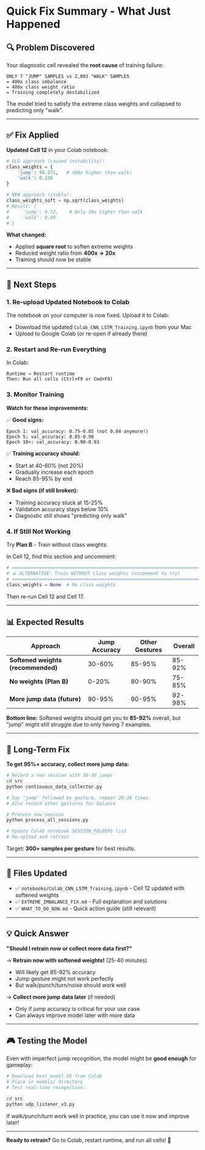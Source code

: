 # Quick Fix Summary - What Just Happened

## 🔍 Problem Discovered

Your diagnostic cell revealed the **root cause** of training failure:

```
ONLY 7 "JUMP" SAMPLES vs 2,803 "WALK" SAMPLES
= 400x class imbalance
= 400x class weight ratio
= Training completely destabilized
```

The model tried to satisfy the extreme class weights and collapsed to predicting only "walk".

---

## ✅ Fix Applied

**Updated Cell 12** in your Colab notebook:

```python
# OLD approach (caused instability):
class_weights = {
    'jump': 94.571,   # 400x higher than walk!
    'walk': 0.236
}

# NEW approach (stable):
class_weights_soft = np.sqrt(class_weights)
# Result: {
#     'jump': 9.72,    # Only 20x higher than walk
#     'walk': 0.49
# }
```

**What changed:**
- Applied **square root** to soften extreme weights
- Reduced weight ratio from **400x → 20x**
- Training should now be stable

---

## 🚀 Next Steps

### 1. Re-upload Updated Notebook to Colab

The notebook on your computer is now fixed. Upload it to Colab:
- Download the updated `Colab_CNN_LSTM_Training.ipynb` from your Mac
- Upload to Google Colab (or re-open if already there)

### 2. Restart and Re-run Everything

In Colab:
```
Runtime → Restart runtime
Then: Run all cells (Ctrl+F9 or Cmd+F9)
```

### 3. Monitor Training

**Watch for these improvements:**

✅ **Good signs:**
```
Epoch 1: val_accuracy: 0.75-0.85 (not 0.04 anymore!)
Epoch 5: val_accuracy: 0.85-0.90
Epoch 10+: val_accuracy: 0.90-0.93
```

✅ **Training accuracy should:**
- Start at 40-60% (not 20%)
- Gradually increase each epoch
- Reach 85-95% by end

❌ **Bad signs (if still broken):**
- Training accuracy stuck at 15-25%
- Validation accuracy stays below 10%
- Diagnostic still shows "predicting only walk"

### 4. If Still Not Working

Try **Plan B** - Train without class weights:

In Cell 12, find this section and uncomment:
```python
# ============================================================================
# 📊 ALTERNATIVE: Train WITHOUT class weights (uncomment to try)
# ============================================================================
class_weights = None  # No class weights
```

Then re-run Cell 12 and Cell 17.

---

## 📊 Expected Results

| Approach | Jump Accuracy | Other Gestures | Overall |
|----------|---------------|----------------|---------|
| **Softened weights (recommended)** | 30-60% | 85-95% | 85-92% |
| **No weights (Plan B)** | 0-20% | 80-90% | 75-85% |
| **More jump data (future)** | 90-95% | 90-95% | 92-98% |

**Bottom line:** Softened weights should get you to **85-92%** overall, but "jump" might still struggle due to only having 7 examples.

---

## 🎯 Long-Term Fix

**To get 95%+ accuracy, collect more jump data:**

```bash
# Record a new session with 20-30 jumps
cd src
python continuous_data_collector.py

# Say "jump" followed by gesture, repeat 20-30 times
# Also record other gestures for balance

# Process new session
python process_all_sessions.py

# Update Colab notebook SESSION_FOLDERS list
# Re-upload and retrain
```

Target: **300+ samples per gesture** for best results.

---

## 📁 Files Updated

- ✅ `notebooks/Colab_CNN_LSTM_Training.ipynb` - Cell 12 updated with softened weights
- ✅ `EXTREME_IMBALANCE_FIX.md` - Full explanation and solutions
- ✅ `WHAT_TO_DO_NOW.md` - Quick action guide (still relevant)

---

## 💡 Quick Answer

**"Should I retrain now or collect more data first?"**

→ **Retrain now with softened weights!** (25-40 minutes)
- Will likely get 85-92% accuracy
- Jump gesture might not work perfectly
- But walk/punch/turn/noise should work well

→ **Collect more jump data later** (if needed)
- Only if jump accuracy is critical for your use case
- Can always improve model later with more data

---

## 🎮 Testing the Model

Even with imperfect jump recognition, the model might be **good enough** for gameplay:

```bash
# Download best_model.h5 from Colab
# Place in models/ directory
# Test real-time recognition:

cd src
python udp_listener_v3.py
```

If walk/punch/turn work well in practice, you can use it now and improve later!

---

**Ready to retrain?** Go to Colab, restart runtime, and run all cells! 🚀

